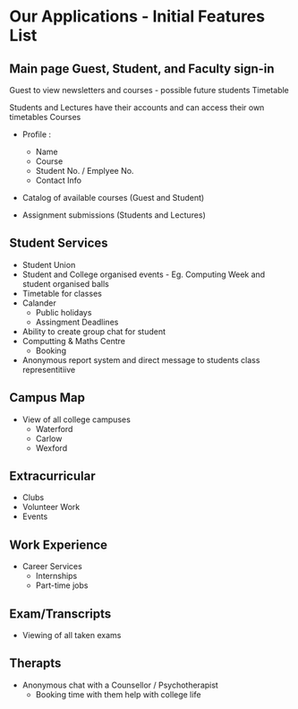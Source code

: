 # Our Applications - Initial Features List

## Main page Guest, Student, and Faculty sign-in

Guest to view newsletters and courses - possible future students
Timetable

Students and Lectures have their accounts and can access their own timetables
Courses

- Profile : 
    - Name
    - Course
    - Student No. / Emplyee No.
    - Contact Info

- Catalog of available courses (Guest and Student)

- Assignment submissions (Students and Lectures)

## Student Services

- Student Union
- Student and College organised events - Eg. Computing Week and student organised balls
- Timetable for classes
- Calander
  - Public holidays
  - Assingment Deadlines
- Ability to create group chat for student
- Computting & Maths Centre
  - Booking
- Anonymous report system and direct message to students class representitiive 

## Campus Map

- View of all college campuses 
    - Waterford
    - Carlow
    - Wexford

## Extracurricular

- Clubs
- Volunteer Work
- Events

## Work Experience

- Career Services
  - Internships
  - Part-time jobs
    
## Exam/Transcripts

- Viewing of all taken exams

## Therapts

- Anonymous chat with a Counsellor / Psychotherapist
    - Booking time with them help with college life 
